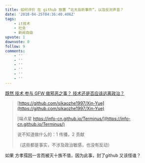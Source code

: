 ```yaml
---
title: 如何评价 在 github 放置 ”北大岳昕事件“，以及反对声音？
date: '2018-04-25T04:36:40.406Z'
tags:
    - it技术
    - 社会
    - 新闻自由
upvote: 1
downvote: 0
follow: 9
comments:
    - ''
    - ''
    - ''
    - ''
    - ''
    - ''
---
```


<u>既然 技术 参与 GFW 做邪恶之事？ 技术还是否应该远离政治？</u>

> [https://github.com/sikaozhe1997/Xin-Yue](https://github.com/sikaozhe1997/Xin-Yue)
> 
> [端点星 https://info-cn.github.io/Terminus/](https://info-cn.github.io/Terminus/)
> 
> 说不知道做什么的：1 传播，2 贡献
> 
> （这些都是事实，不涉及政治敏感，也没有反动）  

如果 方孝孺因一言而被灭十族不值，因为此事，封了github 又该怪谁？
